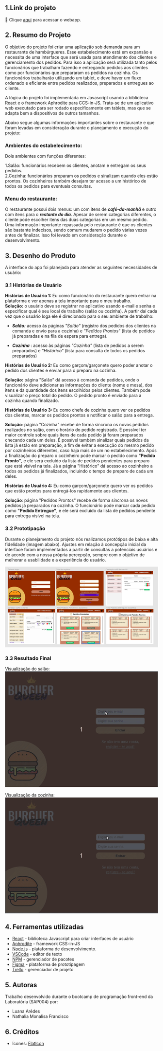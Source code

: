 ## 1.Link do projeto
 :pushpin:  Clique [aqui](https://burger-queen-f7f70.web.app) para acessar o webapp.


## 2. Resumo do Projeto

O objetivo do projeto foi criar uma aplicação sob demanda para um restaurante de hambúrgueres. Esse estabelecimento está em expansão e necessita de uma interface que será usada para atendimento dos clientes e gerenciamento dos pedidos. Para isso a aplicação será utilizada tanto pelos funcionários que trabalham fazendo e entregando pedidos aos clientes como por funcionários que prepararam os pedidos na cozinha. Os funcionários trabalharão utilizando um tablet, e deve haver um fluxo ordenado e eficiente entre pedidos realizados, preparados e entregues ao cliente. 

A lógica do projeto foi implementada em Javascript usando a biblioteca React e o framework Aphrodite para CCS-in-JS. Trata-se de um aplicativo web executado para ser rodado especificamente em tablets, mas que se adapta bem a dispositivos de outros tamanhos. 

Abaixo segue algumas informações importantes sobre o restaurante e que foram levadas em consideração durante o planejamento e execução do projeto:

### Ambientes do estabelecimento: 
Dois ambientes com funções diferentes:

1.Salão: funcionários recebem os clientes, anotam e entregam os seus pedidos.</br>
2.Cozinha: funcionários preparam os pedidos e sinalizam quando eles estão prontos. Os cozinheiros também desejam ter acesso a um histórico de todos os pedidos para eventuais consultas. 

### Menu do restaurante:
O restaurante possui dois menus: um com itens de ___café-da-manhã___ e outro com itens para o ___restante do dia___. 
Apesar de serem categorias diferentes, o cliente pode escolher itens das duas categorias em um mesmo pedido. Uma informação importante repassada pelo restaurante é que os clientes são bastante indecisos, sendo comum mudarem o pedido várias vezes antes de finalizar. Isso foi levado em consideração durante o desenvolvimento. 


## 3. Desenho do Produto

A interface do app foi planejada para atender as seguintes necessidades de usuário:

### 3.1 Histórias de Usuário

**Histórias de Usuário 1:** Eu como funcionário do restaurante quero entrar na plataforma e ver apenas a tela importante para o meu trabalho.</br>
**Solução:** o usuário deve se registrar no aplicativo usando e-mail e senha e especificar qual é seu local de trabalho (salão ou cozinha). A partir daí cada vez que o usuário loga ele é direcionado para o seu ambiente de trabalho:
* ___Salão:___ acesso às páginas _"Salão"_ (registro dos pedidos dos clientes na comanda e envio para a cozinha) e _"Pedidos Prontos"_ (lista de pedidos já preparadas e na fila de espera para entrega). 

* ___Cozinha___ : acesso às páginas _"Cozinha"_ (lista de pedidos a serem preparados) e _"Histórico"_ (lista para consulta de todos os pedidos preparados)


**Histórias de Usuário 2:** Eu como garçom/garçonete quero poder anotar o pedido dos clientes e enviar para o preparo na cozinha.

**Solução:** página "Salão" dá acesso à comanda de pedidos, onde o funcionário deve adicionar as informações do cliente (nome e mesa), dos itens e da quantidade dos itens escolhidos pelos clientes. Também pode visualizar o preço total do pedido. O pedido pronto é enviado para a cozinha quando finalizado. 


**Histórias de Usuário 3:** Eu como chefe de cozinha quero ver os pedidos dos clientes, marcar os pedidos prontos e notificar o salão para a entrega.

**Solução**:  página "Cozinha" recebe de forma síncrona os novos pedidos realizados no salão, com o horário do pedido registrado. É possível ter maior controle sobre quais itens de cada pedido já foram preparados checando cada um deles. É possível também sinalizar quais pedidos da lista já estão em preparação, a fim de evitar a execução do mesmo pedido por cozinheiros diferentes, caso haja mais de um no estabelecimento. Após a finalização do preparo o cozinheiro pode marcar o pedido como __"Pedido Pronto"__, e ele será excluído da lista de pedidos pendentes para preparo que está visível na tela. Já a página "Histórico" dá acesso ao cozinheiro a todos os pedidos já finalizados, incluindo o tempo de preparo de cada um deles.


**Histórias de Usuário 4:** Eu como garçom/garçonete quero ver os pedidos que estão prontos para entregá-los rapidamente aos clientes.

**Solução**:  página "Pedidos Prontos" recebe de forma síncrona os novos pedidos já preparados na cozinha. O funcionário pode marcar cada pedido como __"Pedido Entregue"__, e ele será excluído da lista de pedidos pendente para entrega visível na tela. 

### 3.2 Prototipação

Durante o planejamento do projeto nós realizamos protótipos de baixa e alta fidelidade (imagem abaixo). Ajustes em relação à concepção inicial da interface foram implementados a partir de consultas a potenciais usuários e de acordo com a nossa própria percepção, sempre com o objetivo de melhorar a usabilidade e a experiência do usuário.

![Protótipo de alta fidelidade](src/assets/prototipo-high-quality.png)

### 3.3 Resultado Final
Visualização do salão:
![gif Salão](src/assets/gif_salao2.gif)


Visualização da cozinha:
![gif Cozinha](src/assets/cozinha2.gif)


## 4. Ferramentas utilizadas
* [React](https://pt-br.reactjs.org/) - biblioteca Javascript para criar interfaces de usuário
* [Aphrodite](https://github.com/Khan/aphrodite) - framework CSS-in-JS
* [Node.js](https://nodejs.org/en/) - plataforma de desenvolvimento.
* [VSCode](https://code.visualstudio.com/) - editor de texto
* [NPM](https://www.npmjs.com/) - gerenciador de pacotes
* [Figma](https://www.figma.com/) - plataforma de prototipagem
* [Trello](https://trello.com/pt-BR) - gerenciador de projeto

## 5. Autoras
Trabalho desenvolvido durante o bootcamp de programação front-end da Laboratória (SAP004) por:
* Luana Arêdes
* Nathalia Monalisa Francisco

## 6. Créditos
* Ícones: [FlatIcon](https://www.flaticon.com/)
